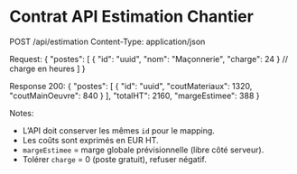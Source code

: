 # Contrat API Estimation Chantier
POST /api/estimation
Content-Type: application/json

Request:
{
  "postes": [
    { "id": "uuid", "nom": "Maçonnerie", "charge": 24 } // charge en heures
  ]
}

Response 200:
{
  "postes": [
    { "id": "uuid", "coutMateriaux": 1320, "coutMainOeuvre": 840 }
  ],
  "totalHT": 2160,
  "margeEstimee": 388
}

Notes:
- L’API doit conserver les mêmes `id` pour le mapping.
- Les coûts sont exprimés en EUR HT.
- `margeEstimee` = marge globale prévisionnelle (libre côté serveur).
- Tolérer `charge` = 0 (poste gratuit), refuser négatif.
